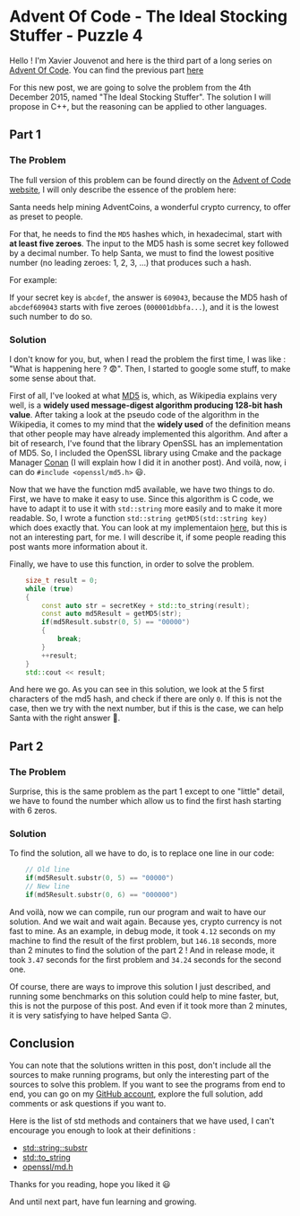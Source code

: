 # Advent Of Code - The Ideal Stocking Stuffer - Puzzle 4

Hello ! I'm Xavier Jouvenot and here is the third part of a long series on [Advent Of Code](https://adventofcode.com). You can find the previous part [here](2019-06-14-AdventOfCode2015-Day3-Perfectly-Spherical-Houses-in-A-Vacuum.md)

For this new post, we are going to solve the problem from the 4th December 2015, named "The Ideal Stocking Stuffer".
The solution I will propose in C++, but the reasoning can be applied to other languages.

## Part 1

### The Problem

The full version of this problem can be found directly on the [Advent of Code website](https://adventofcode.com/2015/day/4), I will only describe the essence of the problem here:

Santa needs help mining AdventCoins, a wonderful crypto currency, to offer as preset to people.

For that, he needs to find the `MD5` hashes which, in hexadecimal, start with **at least five zeroes**. The input to the MD5 hash is some secret key followed by a decimal number. To help Santa, we must to find the lowest positive number (no leading zeroes: 1, 2, 3, ...) that produces such a hash.

For example:

If your secret key is `abcdef`, the answer is `609043`, because the MD5 hash of `abcdef609043` starts with five zeroes (`000001dbbfa...`), and it is the lowest such number to do so.

### Solution

I don't know for you, but, when I read the problem the first time, I was like : "What is happening here ? 😨". Then, I started to google some stuff, to make some sense about that.

First of all, I've looked at what [MD5](https://en.wikipedia.org/wiki/MD5) is, which, as Wikipedia explains very well, is a **widely used message-digest algorithm producing 128-bit hash value**.
After taking a look at the pseudo code of the algorithm in the Wikipedia, it comes to my mind that the **widely used** of the definition means that other people may have already implemented this algorithm. And after a bit of research, I've found that the library OpenSSL has an implementation of MD5. So, I included the OpenSSL library using Cmake and the package Manager [Conan](https://conan.io/) (I will explain how I did it in another post). And voilà, now, i can do `#include <openssl/md5.h>` 😃.

Now that we have the function md5 available, we have two things to do.
First, we have to make it easy to use. Since this algorithm is C code, we have to adapt it to use it with `std::string` more easily and to make it more readable.
So, I wrote a function `std::string getMD5(std::string key)` which does exactly that. You can look at my implementaion [here](TODO), but this is not an interesting part, for me. I will describe it, if some people reading this post wants more information about it.

Finally, we have to use this function, in order to solve the problem.

```c++
    size_t result = 0;
    while (true)
    {
        const auto str = secretKey + std::to_string(result);
        const auto md5Result = getMD5(str);
        if(md5Result.substr(0, 5) == "00000")
        {
            break;
        }
        ++result;
    }
    std::cout << result;
```

And here we go. As you can see in this solution, we look at the 5 first characters of the md5 hash, and check if there are only `0`. If this is not the case, then we try with the next number, but if this is the case, we can help Santa with the right answer 🎅.

## Part 2

### The Problem

Surprise, this is the same problem as the part 1 except to one "little" detail, we have to found the number which allow us to find the first hash starting with 6 zeros.

### Solution

To find the solution, all we have to do, is to replace one line in our code:
```c++
    // Old line
    if(md5Result.substr(0, 5) == "00000")
    // New line
    if(md5Result.substr(0, 6) == "000000")
```

And voilà, now we can compile, run our program and wait to have our solution. And we wait and wait again. Because yes, crypto currency is not fast to mine. As an example, in debug mode, it took `4.12` seconds on my machine to find the result of the first problem, but `146.18` seconds, more than 2 minutes to find the solution of the part 2 !
And in release mode, it took `3.47` seconds for the first problem and `34.24` seconds for the second one.

Of course, there are ways to improve this solution I just described, and running some benchmarks on this solution could help to mine faster, but, this is not the purpose of this post.
And even if it took more than 2 minutes, it is very satisfying to have helped Santa 😉.

## Conclusion

You can note that the solutions written in this post, don't include all the sources to make running programs, but only the interesting part of the sources to solve this problem.
If you want to see the programs from end to end, you can go on my [GitHub account](https://github.com/Xav83/AdventOfCode/tree/2015.04/2015/Day4), explore the full solution, add comments or ask questions if you want to.

Here is the list of std methods and containers that we have used, I can't encourage you enough to look at their definitions :

- [std::string::substr](https://en.cppreference.com/w/cpp/container/vector)
- [std::to_string](https://en.cppreference.com/w/cpp/algorithm/sort)
- [openssl/md.h](https://www.openssl.org/docs/man1.0.2/man3/MD5.html)

Thanks for you reading, hope you liked it 😃

And until next part, have fun learning and growing.
